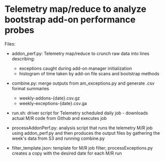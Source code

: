 Telemetry map/reduce to analyze bootstrap add-on performance probes
===================================================================

Files:

- addon_perf.py: Telemetry map/reduce to crunch raw data into lines describing:
    - exceptions caught during add-on manager initialization
    - histogram of time taken by add-on file scans and bootstrap methods

- combine.py: merge outputs from am_exceptions.py and generate .csv format summaries
    - weekly-addons-{date}.csv.gz
    - weekly-exceptions-{date}.csv.ga

- run.sh: driver script for Telemetry scheduled daily job - downloads actual M/R code
  from Github and executes job

- processAddonPerf.py: analysis script that runs the telemetry M/R job using addon_perf.py
  and then produces the output files by gathering the week's data from S3 and running combine.py

- filter_template.json: template for M/R job filter; processExceptions.py creates a copy
  with the desired date for each M/R run

